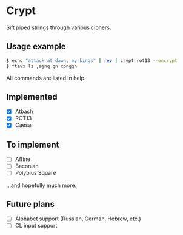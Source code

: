 # Crypt

Sift piped strings through various ciphers.

## Usage example

```bash
$ echo "attack at dawn, my kings" | rev | crypt rot13 --encrypt
$ ftavx lz ,ajnq gn xpnggn
```

All commands are listed in help.

## Implemented

* [x] Atbash
* [x] ROT13
* [X] Caesar

## To implement

* [ ] Affine
* [ ] Baconian
* [ ] Polybius Square

...and hopefully much more.

## Future plans

* [ ] Alphabet support (Russian, German, Hebrew, etc.)
* [ ] CL input support
